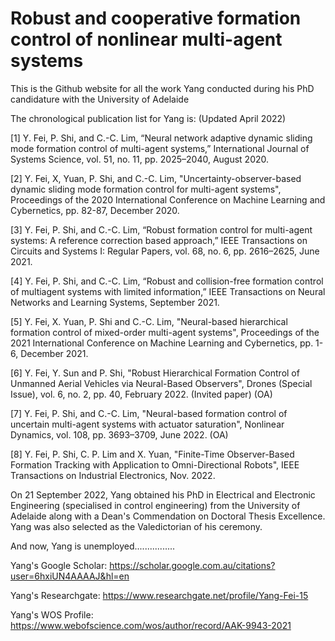 # Robust and cooperative formation control of nonlinear multi-agent systems
This is the Github website for all the work Yang conducted during his PhD candidature with the University of Adelaide

The chronological publication list for Yang is: (Updated April 2022)

[1] Y. Fei, P. Shi, and C.-C. Lim, “Neural network adaptive dynamic sliding mode formation control of multi-agent systems,” International Journal of Systems Science, vol. 51, no. 11, pp. 2025–2040, August 2020.

[2] Y. Fei, X, Yuan, P. Shi, and C.-C. Lim, "Uncertainty-observer-based dynamic sliding mode formation control for multi-agent systems", Proceedings of the 2020 International Conference on Machine Learning and Cybernetics, pp. 82-87, December 2020.

[3] Y. Fei, P. Shi, and C.-C. Lim, “Robust formation control for multi-agent systems: A reference correction based approach,” IEEE Transactions on Circuits and Systems I: Regular Papers, vol. 68, no. 6, pp. 2616–2625, June 2021.

[4] Y. Fei, P. Shi, and C.-C. Lim, “Robust and collision-free formation control of multiagent systems with limited information,” IEEE Transactions on Neural Networks and Learning Systems, September 2021.

[5] Y. Fei, X. Yuan, P. Shi and C.-C. Lim, "Neural-based hierarchical formation control of mixed-order multi-agent systems", Proceedings of the 2021 International Conference on Machine Learning and Cybernetics, pp. 1-6, December 2021.

[6] Y. Fei, Y. Sun and P. Shi, "Robust Hierarchical Formation Control of Unmanned Aerial Vehicles via Neural-Based Observers", Drones (Special Issue), vol. 6, no. 2, pp. 40, February 2022. (Invited paper) (OA)

[7] Y. Fei, P. Shi, and C.-C. Lim, "Neural-based formation control of uncertain multi-agent systems with actuator saturation", Nonlinear Dynamics, vol. 108, pp. 3693–3709, June 2022. (OA)

[8] Y. Fei, P. Shi, C. P. Lim and X. Yuan, "Finite-Time Observer-Based Formation Tracking with Application to Omni-Directional Robots", IEEE Transactions on Industrial Electronics, Nov. 2022.

On 21 September 2022, Yang obtained his PhD in Electrical and Electronic Engineering (specialised in control engineering) from the University of Adelaide along with a Dean's Commendation on Doctoral Thesis Excellence. Yang was also selected as the Valedictorian of his ceremony. 

And now, Yang is unemployed................

Yang's Google Scholar: https://scholar.google.com.au/citations?user=6hxiUN4AAAAJ&hl=en

Yang's Researchgate: https://www.researchgate.net/profile/Yang-Fei-15

Yang's WOS Profile: https://www.webofscience.com/wos/author/record/AAK-9943-2021
